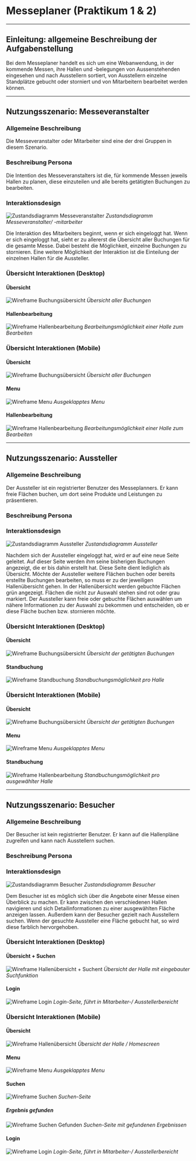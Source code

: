 # Messeplaner (Praktikum 1 & 2)

---

## Einleitung: allgemeine Beschreibung der Aufgabenstellung

Bei dem Messeplaner handelt es sich um eine Webanwendung, in der kommende Messen, ihre Hallen und -belegungen von Aussenstehenden eingesehen und nach Ausstellern sortiert, von Ausstellern einzelne Standplätze gebucht oder storniert und von Mitarbeitern bearbeitet werden können.

---

## Nutzungsszenario: Messeveranstalter

### Allgemeine Beschreibung

Die Messeveranstalter oder Mitarbeiter sind eine der drei Gruppen in diesem Szenario.

### Beschreibung Persona

Die Intention des Messeveranstalters ist die, für kommende Messen jeweils Hallen zu planen, diese einzuteilen und alle bereits getätigten Buchungen zu bearbeiten.

### Interaktionsdesign

![Zustandsdiagramm Messeveranstalter](Zustandsdiagramme/Desktop/mitarbeiter.png)
*Zustandsdiagramm Messeveranstalter/ -mitarbeiter*

Die Interaktion des Mitarbeiters beginnt, wenn er sich eingeloggt hat.
Wenn er sich eingeloggt hat, sieht er zu allererst die Übersicht aller Buchungen für die gesamte Messe.
Dabei besteht die Möglichkeit, einzelne Buchungen zu stornieren.
Eine weitere Möglichkeit der Interaktion ist die Einteilung der einzelnen Hallen für die Aussteller.

### Übersicht Interaktionen (Desktop)

#### Übersicht

![Wireframe Buchungsübersicht](Wireframes/Desktop/mitarbeiteruebersicht.png)
*Übersicht aller Buchungen*

#### Hallenbearbeitung

![Wireframe Hallenbearbeitung](Wireframes/Desktop/mitarbeiter.png)
*Bearbeitungsmöglichkeit einer Halle zum Bearbeiten*

### Übersicht Interaktionen (Mobile)

#### Übersicht

![Wireframe Buchungsübersicht](Wireframes/Mobile/Mobile_Homescreen_Mitarbeiter.png)
*Übersicht aller Buchungen*

#### Menu

![Wireframe Menu](Wireframes/Mobile/Mobile_Menu_Mitarbeiter.png)
*Ausgeklapptes Menu*

#### Hallenbearbeitung

![Wireframe Hallenbearbeitung](Wireframes/Mobile/Mobile_Bearbeiten_Mitarbeiter.png)
*Bearbeitungsmöglichkeit einer Halle zum Bearbeiten*

---

## Nutzungsszenario: Aussteller

### Allgemeine Beschreibung

Der Aussteller ist ein registrierter Benutzer des Messeplanners. Er kann freie Flächen buchen, um dort seine Produkte und Leistungen zu präsentieren.

### Beschreibung Persona

### Interaktionsdesign

![Zustandsdiagramm Aussteller](Zustandsdiagramme/Desktop/aussteller.png)
*Zustandsdiagramm Aussteller*

Nachdem sich der Aussteller eingeloggt hat, wird er auf eine neue Seite geleitet. Auf dieser Seite werden ihm seine bisherigen Buchungen angezeigt, die er bis dahin erstellt hat. Diese Seite dient lediglich als Übersicht. Möchte der Aussteller weitere Flächen buchen oder bereits erstellte Buchungen bearbeiten, so muss er zu der jeweiligen Hallenübersicht gehen.
In der Hallenübersicht werden gebuchte Flächen grün angezeigt. Flächen die nicht zur Auswahl stehen sind rot oder grau markiert. Der Aussteller kann freie oder gebuchte Flächen auswählen um nähere Informationen zu der Auswahl zu bekommen und entscheiden, ob er diese Fläche buchen bzw. stornieren möchte.

### Übersicht Interaktionen (Desktop)

#### Übersicht

![Wireframe Buchungsübersicht](Wireframes/Desktop/austelleruebersicht.png)
*Übersicht der getätigten Buchungen*

#### Standbuchung

![Wireframe Standbuchung](Wireframes/Desktop/aussteller.png)
*Standbuchungsmöglichkeit pro Halle*

### Übersicht Interaktionen (Mobile)

#### Übersicht

![Wireframe Buchungsübersicht](Wireframes/Mobile/Mobile_Homescreen_Aussteller.png)
*Übersicht der getätigten Buchungen*

#### Menu

![Wireframe Menu](Wireframes/Mobile/Mobile_Menu_Aussteller.png)
*Ausgeklapptes Menu*

#### Standbuchung

![Wireframe Hallenbearbeitung](Wireframes/Mobile/Mobile_Buchen_Aussteller.png)
*Standbuchungsmöglichkeit pro ausgewählter Halle*

---

## Nutzungsszenario: Besucher

### Allgemeine Beschreibung

Der Besucher ist kein registrierter Benutzer. Er kann auf die Hallenpläne zugreifen und kann nach Ausstellern suchen.

### Beschreibung Persona

### Interaktionsdesign

![Zustandsdiagramm Besucher](Zustandsdiagramme/Desktop/besucher.png)
*Zustandsdiagramm Besucher*

Dem Besucher ist es möglich sich über die Angebote einer Messe einen Überblick zu machen. Er kann zwischen den verschiedenen Hallen navigieren und sich Detailinformationen zu einer ausgewählten Fläche anzeigen lassen. Außerdem kann der Besucher gezielt nach Ausstellern suchen. Wenn der gesuchte Aussteller eine Fläche gebucht hat, so wird diese farblich hervorgehoben.

### Übersicht Interaktionen (Desktop)

#### Übersicht + Suchen

![Wireframe Hallenübersicht + Suchent](Wireframes/Desktop/besucher.png)
*Übersicht der Halle mit eingebauter Suchfunktion*

#### Login

![Wireframe Login](Wireframes/Desktop/login.png)
*Login-Seite, führt in Mitarbeiter-/ Ausstellerbereicht*

### Übersicht Interaktionen (Mobile)

#### Übersicht

![Wireframe Hallenübersicht](Wireframes/Mobile/Mobile_Homescreen.png)
*Übersicht der Halle / Homescreen*

#### Menu

![Wireframe Menu](Wireframes/Mobile/Mobile_Menu.png)
*Ausgeklapptes Menu*

#### Suchen

![Wireframe Suchen](Wireframes/Mobile/Mobile_Search.png)
*Suchen-Seite*

##### Ergebnis gefunden

![Wireframe Suchen Gefunden](Wireframes/Mobile/Mobile_Search_Found.png)
*Suchen-Seite mit gefundenen Ergebnissen*

#### Login

![Wireframe Login](Wireframes/Mobile/Mobile_Login.png)
*Login-Seite, führt in Mitarbeiter-/ Ausstellerbereicht*
